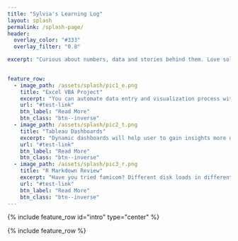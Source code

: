 ```yaml
---
title: "Sylvia's Learning Log"
layout: splash
permalink: /splash-page/
header:
  overlay_color: "#333"
  overlay_filter: "0.8"

excerpt: "Curious about numbers, data and stories behind them. Love solving problems with VBA, SQL, Tableau and R."

  
feature_row:
  - image_path: /assets/splash/pic1_e.png
    title: "Excel VBA Project"
    excerpt: "You can automate data entry and visualization process with Excel VBA"
    url: "#test-link"
    btn_label: "Read More"
    btn_class: "btn--inverse"
  - image_path: /assets/splash/pic2_t.png
    title: "Tableau Dashboards"
    excerpt: "Dynamic dashboards will help user to gain insights more quickly"
    url: "#test-link"
    btn_label: "Read More"
    btn_class: "btn--inverse"
  - image_path: /assets/splash/pic3_r.png
    title: "R Markdown Review"
    excerpt: "Have you tried famicom? Different disk loads in different games. Same with R"
    url: "#test-link"
    btn_label: "Read More"
    btn_class: "btn--inverse"
---
```


<!--- 
 header:
  overlay_color: "#000"
  overlay_filter: "0.5"
  overlay_image: /assets/splash/da1.jpg

  actions:
    - label: "Read More"
      url: "https://selgik.github.io/"
--->

<!--- Below is needed to add intro --->
{% include feature_row id="intro" type="center" %}

<!--- Below is needed to add row division --->
{% include feature_row %}
